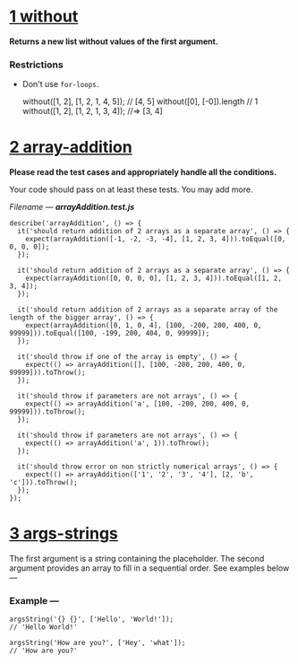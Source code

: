 # [1 without](https://www.notion.so/without-5b2f7ebdb6d74522be97d15df2c8598b)
**Returns a new list without values of the first argument.**

### Restrictions

- Don't use `for-loops`.

    without([1, 2], [1, 2, 1, 4, 5]);
    // [4, 5]
    without([0], [-0]).length
    // 1
    without([1, 2], [1, 2, 1, 3, 4]); 
    //=> [3, 4]

# [2 array-addition](https://www.notion.so/array-addition-21e697c843964e4b8b1884297e60f4c0)
**Please read the test cases and appropriately handle all the conditions.**

Your code should pass on at least these tests. You may add more.

*Filename — **arrayAddition.test.js***

    describe('arrayAddition', () => {
      it('should return addition of 2 arrays as a separate array', () => {
        expect(arrayAddition([-1, -2, -3, -4], [1, 2, 3, 4])).toEqual([0, 0, 0, 0]);
      });
    
      it('should return addition of 2 arrays as a separate array', () => {
        expect(arrayAddition([0, 0, 0, 0], [1, 2, 3, 4])).toEqual([1, 2, 3, 4]);
      });
    
      it('should return addition of 2 arrays as a separate array of the length of the bigger array', () => {
        expect(arrayAddition([0, 1, 0, 4], [100, -200, 200, 400, 0, 99999])).toEqual([100, -199, 200, 404, 0, 99999]);
      });
    
      it('should throw if one of the array is empty', () => {
        expect(() => arrayAddition([], [100, -200, 200, 400, 0, 99999])).toThrow();
      });
    
      it('should throw if parameters are not arrays', () => {
        expect(() => arrayAddition('a', [100, -200, 200, 400, 0, 99999])).toThrow();
      });
    
      it('should throw if parameters are not arrays', () => {
        expect(() => arrayAddition('a', 1)).toThrow();
      });
    
      it('should throw error on non strictly numerical arrays', () => {
        expect(() => arrayAddition(['1', '2', '3', '4'], [2, 'b', 'c'])).toThrow();
      });
    });

# [3 args-strings](https://www.notion.so/args-strings-3f811831f0e54655a558f8aeb100146e)
The first argument is a string containing the placeholder. The second argument provides an array to fill in a sequential order. See examples below — 

### Example —

    argsString('{} {}', ['Hello', 'World!']);
    // 'Hello World!'
    
    argsString('How are you?', ['Hey', 'what']);
    // 'How are you?'
